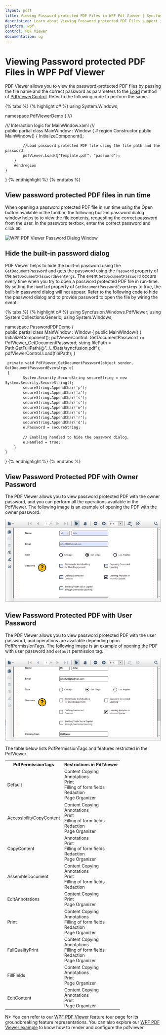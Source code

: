 ```yaml
---
layout: post
title: Viewing Password protected PDF Files in WPF Pdf Viewer | Syncfusion&reg;
description: Learn about Viewing Password protected PDF Files support in Syncfusion&reg; WPF Pdf Viewer control, its elements and more.
platform: wpf
control: PDF Viewer
documentation: ug
---
```


# Viewing Password protected PDF Files in WPF Pdf Viewer

PDF Viewer allows you to view the password-protected PDF files by passing the file name and the correct password as parameters to the [Load](https://help.syncfusion.com/cr/wpf/Syncfusion.Windows.PdfViewer.PdfViewerControl.html#Syncfusion_Windows_PdfViewer_PdfViewerControl_Load_System_String_System_String_) method of [PdfViewerControl](https://help.syncfusion.com/cr/wpf/Syncfusion.Windows.PdfViewer.PdfViewerControl.html#Syncfusion_Windows_PdfViewer_PdfViewerControl_Load_System_String_System_String_). Refer to the following code to perform the same.

{% tabs %}
{% highlight c# %}
using System.Windows;

namespace PdfViewerDemo
{
    /// <summary>
    /// Interaction logic for MainWindow.xaml
    /// </summary>
    public partial class MainWindow : Window
    {
        # region Constructor
        public MainWindow()
        {
            InitializeComponent();

            //Load password protected PDF file using the file path and the password.
            pdfViewer.Load(@"Template.pdf", "password");
        }
        #endregion
    }
}
{% endhighlight %}
{% endtabs %}

## View password protected PDF files in run time

When opening a password protected PDF file in run time using the Open button available in the toolbar, the following built-in password dialog window helps to to view the file contents, requesting the correct password from the user. In the password textbox, enter the correct password and click `OK`.

![WPF PDF Viewer Password Dialog Window](password-images/wpf-pdf-viewer-password-dialog-window.png)

## Hide the built-in password dialog

PDF Viewer helps to hide the built-in password using the `GetDocumentPassword` and gets the password using the `Password` property of the `GetDocumentPasswordEventArgs`. The event `GetDocumentPassword` occurs every time when you try to open a password protected PDF file in run-time. By setting the `Handled` property of `GetDocumentPasswordEventArgs` to true, the built-in password dialog will not appear. Refer to the following code to hide the password dialog and to provide password to open the file by wiring the event.

{% tabs %}
{% highlight c# %}
using Syncfusion.Windows.PdfViewer;
using System.Collections.Generic;
using System.Windows;

namespace PasswordPDFDemo
{    
    public partial class MainWindow : Window
    {
        public MainWindow()
        {
            InitializeComponent();
            pdfViewerControl. GetDocumentPassword += PdfViewer_GetDocumentPassword;
            string filePath = Path.GetFullPath(@"../../Data/syncfusion.pdf");
            pdfViewerControl.Load(filePath);
        }

     private void PdfViewer_GetDocumentPassword(object sender, GetDocumentPasswordEventArgs e)
     {
            System.Security.SecureString secureString = new System.Security.SecureString();
            secureString.AppendChar('p');
            secureString.AppendChar('a');
            secureString.AppendChar('s');
            secureString.AppendChar('s');
            secureString.AppendChar('w');
            secureString.AppendChar('o');
            secureString.AppendChar('r');
            secureString.AppendChar('d');
            e.Password = secureString;
            
            // Enabling handled to hide the password dialog.
            e.Handled = true;            
        }
    }
}
{% endhighlight %}
{% endtabs %}

## View Password Protected PDF with Owner Password

The PDF Viewer allows you to view password protected PDF with the owner password, and you can perform all the operations available in the PdfViewer. The following image is an example of opening the PDF with the owner password.

![WPF PDF Viewer with Owner Password](password-images/wpf-pdf-viewer-owner-password.png)

## View Password Protected PDF with User Password

The PDF Viewer allows you to view password protected PDF with the user password, and operations are available depending upon PdfPermissionTags. The following image is an example of opening the PDF with user password and `default` permission tag.

![WPF PDF Viewer with User Password](password-images/wpf-pdf-viewer-user-password.png)

The table below lists PdfPermissionTags and features restricted in the PdfViewer.

<table>
<tr>
<th>PdfPermissionTags</th>
<th>Restrictions in PdfViewer</th>
</tr>
<tr>
<td>Default</td>
<td>
Content Copying<br/>
Annotations<br/>
Print<br/>
Filling of form fields<br/>
Redaction<br/>
Page Organizer<br/>
</td>
</tr>
<tr>
<td>AccessibilityCopyContent</td>
<td>
Content Copying<br/>
Annotations<br/>
Print<br/>
Filling of form fields<br/>
Redaction<br/>
Page Organizer<br/>
</td>
</tr>
<tr>
<td>CopyContent</td>
<td>
Annotations<br/>
Print<br/>
Filling of form fields<br/>
Redaction<br/>
Page Organizer<br/>
</td>
</tr>
<tr>
<td>AssembleDocument</td>
<td>
Content Copying<br/>
Annotations<br/>
Print<br/>
Filling of form fields<br/>
Redaction<br/>
</td>
</tr>
<tr>
<td>EditAnnotations</td>
<td>
Content Copying<br/>
Print<br/>
Page Organizer<br/>
</td>
</tr>
<tr>
<td>Print</td>
<td>
Content Copying<br/>
Annotations<br/>
Filling of form fields<br/>
Redaction<br/>
Page Organizer<br/>
</td>
</tr>
<tr>
<td>FullQualityPrint</td>
<td>
Content Copying<br/>
Annotations<br/>
Filling of form fields<br/>
Redaction<br/>
Page Organizer<br/>
</td>
</tr>
<tr>
<td>FillFields</td>
<td>
Content Copying<br/>
Annotations<br/>
Print<br/>
Page Organizer<br/>
</td>
</tr>
<tr>
<td>EditContent</td>
<td>
Content Copying<br/>
Annotations<br/>
Print<br/>
Page Organizer<br/>
</td>
</tr>
</table>

N> You can refer to our [WPF PDF Viewer](https://www.syncfusion.com/wpf-controls/pdf-viewer) feature tour page for its groundbreaking feature representations. You can also explore our [WPF PDF Viewer example](https://github.com/syncfusion/wpf-demos) to know how to render and configure the pdfviewer.